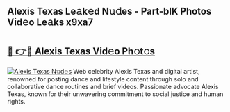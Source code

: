 ## Alexis Texas Le𝚊k𝚎d N𝚞𝚍es - Part-blK Photos Vid𝚎o Le𝚊ks x9xa7

# <h2><a href="http://fbfhw9.evod.top/?m=Alexis+Texas">🔗 👉🔴 Alexis Texas Vid𝚎o Ph𝚘t𝚘s</a></h2>

[![Alexis Texas N𝚞d𝚎s](https://i.imgur.com/8V9OHl7.gif)](http://fbfhw9.evod.top/?m=Alexis+Texas)
Web celebrity Alexis Texas and digital artist, renowned for posting dance and lifestyle content through solo and collaborative dance routines and brief videos. Passionate advocate Alexis Texas, known for their unwavering commitment to social justice and human rights. 
